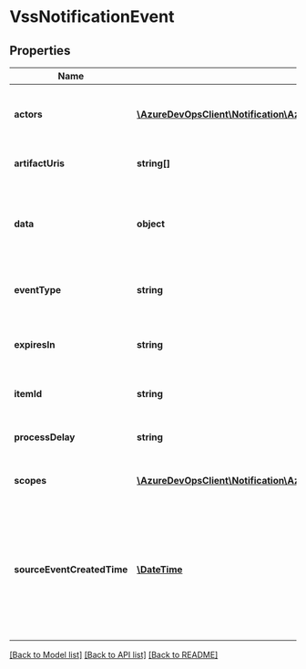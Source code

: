 # VssNotificationEvent

## Properties
Name | Type | Description | Notes
------------ | ------------- | ------------- | -------------
**actors** | [**\AzureDevOpsClient\Notification\AzureDevOpsClient\Notification\Model\EventActor[]**](EventActor.md) | Optional: A list of actors which are additional identities with corresponding roles that are relevant to the event. | [optional] 
**artifactUris** | **string[]** | Optional: A list of artifacts referenced or impacted by this event. | [optional] 
**data** | **object** | Required: The event payload.  If Data is a string, it must be in Json or XML format.  Otherwise it must have a serialization format attribute. | [optional] 
**eventType** | **string** | Required: The name of the event.  This event must be registered in the context it is being fired. | [optional] 
**expiresIn** | **string** | How long before the event expires and will be cleaned up.  The default is to use the system default. | [optional] 
**itemId** | **string** | The id of the item, artifact, extension, project, etc. | [optional] 
**processDelay** | **string** | How long to wait before processing this event.  The default is to process immediately. | [optional] 
**scopes** | [**\AzureDevOpsClient\Notification\AzureDevOpsClient\Notification\Model\EventScope[]**](EventScope.md) | Optional: A list of scopes which are are relevant to the event. | [optional] 
**sourceEventCreatedTime** | [**\DateTime**](\DateTime.md) | This is the time the original source event for this VssNotificationEvent was created.  For example, for something like a build completion notification SourceEventCreatedTime should be the time the build finished not the time this event was raised. | [optional] 

[[Back to Model list]](../README.md#documentation-for-models) [[Back to API list]](../README.md#documentation-for-api-endpoints) [[Back to README]](../README.md)


